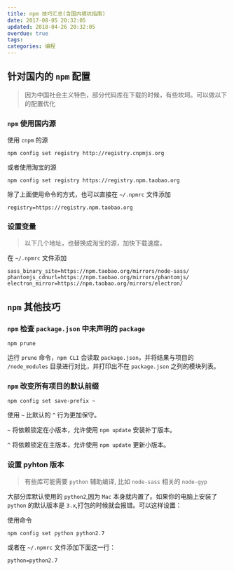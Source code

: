 ```yaml
---
title: npm 技巧汇总(含国内填坑指南)
date: 2017-08-05 20:32:05
updated: 2018-04-26 20:32:05
overdue: true
tags:
categories: 编程
---
```


## 针对国内的 `npm` 配置

> 因为中国社会主义特色，部分代码库在下载的时候，有些坎坷。可以做以下的配置优化

### `npm` 使用国内源

使用 `cnpm` 的源

```
npm config set registry http://registry.cnpmjs.org
```
或者使用淘宝的源

```
npm config set registry https://registry.npm.taobao.org
```

除了上面使用命令的方式，也可以直接在 `~/.npmrc` 文件添加

```
registry=https://registry.npm.taobao.org
```

### 设置变量

> 以下几个地址，也替换成淘宝的源，加快下载速度。

在 `~/.npmrc` 文件添加

```
sass_binary_site=https://npm.taobao.org/mirrors/node-sass/
phantomjs_cdnurl=https://npm.taobao.org/mirrors/phantomjs/
electron_mirror=https://npm.taobao.org/mirrors/electron/
```

## `npm` 其他技巧

### `npm` 检查 `package.json` 中未声明的 `package`

```
npm prune
```

运行 `prune` 命令，`npm CLI` 会读取 `package.json`，并将结果与项目的 `/node_modules` 目录进行对比，并打印出不在 `package.json` 之列的模块列表。

### `npm` 改变所有项目的默认前缀

```
npm config set save-prefix ~
```
使用 `~` 比默认的 `^` 行为更加保守。

`~` 将依赖锁定在小版本，允许使用 `npm update` 安装补丁版本。

`^` 将依赖锁定在主版本，允许使用 `npm update` 更新小版本。


### 设置 pyhton 版本

> 有些库可能需要 `python` 辅助编译, 比如 `node-sass` 相关的 `node-gyp`

大部分库默认使用的 `python2`,因为 `Mac` 本身就内置了。如果你的电脑上安装了 `python` 的默认版本是 `3.x`,打包的时候就会报错。可以这样设置：

使用命令

```
npm config set python python2.7
```

或者在 `~/.npmrc` 文件添加下面这一行：

```
python=python2.7
```

 


